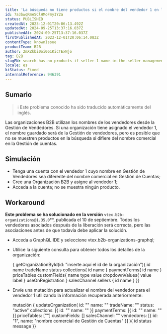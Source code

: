 ```yaml
---
title: 'La búsqueda no tiene productos si el nombre del vendedor 1 en la Gestión de vendedores difiere del nombre comercial en la Gestión de cuentas al utilizar B2B Suite.'
id: 7a3bwqRmeSClHMoFmyIY2a
status: PUBLISHED
createdAt: 2023-12-01T20:06:13.492Z
updatedAt: 2024-09-25T13:37:16.037Z
publishedAt: 2024-09-25T13:37:16.037Z
firstPublishedAt: 2023-12-01T20:06:14.083Z
contentType: knownIssue
productTeam: B2B
author: 2mXZkbi0oi061KicTExNjo
tag: B2B
slugEN: search-has-no-products-if-seller-1-name-in-the-seller-management-differs-from-trading-name-in-account-management-when-using-b2b-suite
locale: es
kiStatus: Fixed
internalReference: 946391
---
```


## Sumario

>ℹ️ Este problema conocido ha sido traducido automáticamente del inglés.


Las organizaciones B2B utilizan los nombres de los vendedores desde la Gestión de Vendedores. Si una organización tiene asignado el vendedor 1, el nombre guardado será de la Gestión de vendedores, pero es posible que no se muestren productos en la búsqueda si difiere del nombre comercial en la Gestión de cuentas.


##

## Simulación



- Tenga una cuenta con el vendedor 1 cuyo nombre en Gestión de Vendedores sea diferente del nombre comercial en Gestión de Cuentas;
- Cree una Organización B2B y asigne al vendedor 1;
- Acceda a la cuenta; no se muestra ningún producto.



## Workaround


**Este problema se ha solucionado en la versión** `vtex.b2b-organizations@1.35.0`**, publicada el 10 de septiembre. Todos los vendedores asociados después de la liberación será correcta, pero las asociaciones antes de que todavía debe aplicar la solución.

- Acceda a GraphQL IDE y seleccione vtex.b2b-organizations-graphql;
- Utilice la siguiente consulta para obtener todos los detalles de la organización:

    { getOrganizationById(id: "inserte aquí el id de la organización"){ id name tradeName status collections{ id name } paymentTerms{ id name } priceTables customFields{ name type value dropdownValues{ value label } useOnRegistration } salesChannel sellers { id name } }}

- Envíe una mutación para actualizar el nombre del vendedor para el vendedor 1 utilizando la información recuperada anteriormente:

    mutación { updateOrganization( id: "" name: "" tradeName: "" status: "active" collections: [{ id: "" name: "" }] paymentTerms: [{ id: "" name: "" }] priceTables: [""] customFields: [] salesChannel: "" vendedores: [{ id: "1", name: "nombre comercial de Gestión de Cuentas" }] ){ id status message }}






